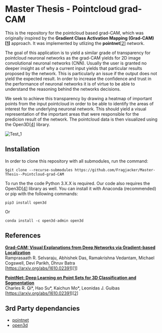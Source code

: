 # Master Thesis - Pointcloud grad-CAM

This is the repository for the pointcloud based grad-CAM, which was originally inspired by the **Gradient Class Activation Mapping (Grad-CAM)[[1]]** approach. It was implemented by utlizing the **pointnet**[[2]] network.

The goal of this application is to yield a similar grade of transparency for pointcloud neuronal networks as the grad-CAM yields for 2D image convolutional neuronal networks (CNN). Usually the user is granted no deeper insight as of why a current input yields that particular results proposed by the network. This is particularly an issue if the output does not yield the expected result. In order to increase the confidence and trust in the performance of neuronal networks it is of virtue to be able to understand the reasoning behind the networks decisions.

We seek to achieve this transparency by drawing a heatmap of important points from the input pointcloud in order to be able to identify the areas of interest for the underlying neuronal network. This should yield a visual representation of the important areas that were responsible for the predicion result of the network. The pointcloud data is then visualized using the Open3D[[4]] library.

![Test_1](https://user-images.githubusercontent.com/19975052/58369593-e88e2980-7efc-11e9-91a1-8f2d6b372f58.PNG)

## Installation

In order to clone this repository with all submodules, run the command:

`$git clone --recurse-submodules https://github.com/Fragjacker/Master-Thesis--Pointcloud-grad-CAM`

To run the the code Python 3.X.X is required. Our code also requires the Open3D[[4]] library as well. You can install it with Anaconda (recommended) or pip with the following commands:

`pip3 install open3d`

Or

`conda install -c open3d-admin open3d`

## References

**[Grad-CAM: Visual Explanations from Deep Networks via Gradient-based Localization][1]**  
Ramprasaath R. Selvaraju, Abhishek Das, Ramakrishna Vedantam, Michael Cogswell, Devi Parikh, Dhruv Batra  
[https://arxiv.org/abs/1610.02391][1]


**[PointNet: Deep Learning on Point Sets for 3D Classification and Segmentation][2]**  
Charles R. Qi*, Hao Su*, Kaichun Mo*, Leonidas J. Guibas  
[https://arxiv.org/abs/1610.02391][2]

## 3rd Party dependancies

- [pointnet][3]
- [open3d][4]

[1]: https://arxiv.org/abs/1610.02391
[2]: https://arxiv.org/pdf/1612.00593
[3]: https://github.com/charlesq34/pointnet
[4]: http://open3d.org/docs/index.html
